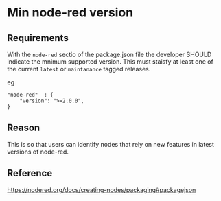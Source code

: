 # Min node-red version

## Requirements
With the `node-red` sectio of the package.json file the developer SHOULD indicate the mnimum supported version. This must staisfy at least one of the current `latest` or `maintanance` tagged releases.

eg
```
"node-red"  : {
    "version": ">=2.0.0",
}
```

## Reason
This is so that users can identify nodes that rely on new features in latest versions of node-red.

## Reference

https://nodered.org/docs/creating-nodes/packaging#packagejson